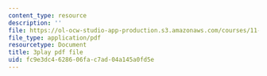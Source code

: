 ```yaml
---
content_type: resource
description: ''
file: https://ol-ocw-studio-app-production.s3.amazonaws.com/courses/11-384-malaysia-sustainable-cities-practicum-spring-2018/fc9e3dc4628606fac7ad04a145a0fd5e_R65WafN88dw.pdf
file_type: application/pdf
resourcetype: Document
title: 3play pdf file
uid: fc9e3dc4-6286-06fa-c7ad-04a145a0fd5e
---
```

